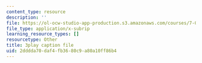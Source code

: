 ```yaml
---
content_type: resource
description: ''
file: https://ol-ocw-studio-app-production.s3.amazonaws.com/courses/7-01sc-fundamentals-of-biology-fall-2011/2dddda70daf4fb3680c9a80a10ff86b4_tMr9XH64rtM.srt
file_type: application/x-subrip
learning_resource_types: []
resourcetype: Other
title: 3play caption file
uid: 2dddda70-daf4-fb36-80c9-a80a10ff86b4
---
```

